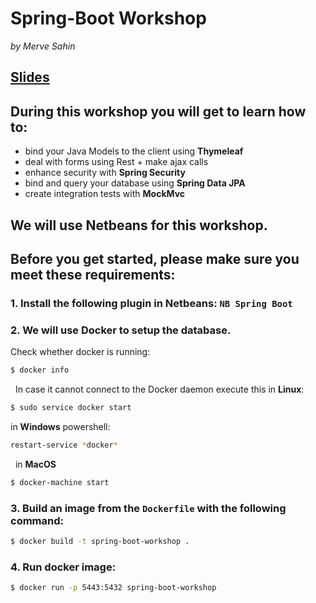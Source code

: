 # Spring-Boot Workshop
_by Merve Sahin_

## <a href="https://github.com/sebivenlo/spring-boot-workshop/blob/master/slides.pdf">Slides</a>

## During this workshop you will get to learn how to:
- bind your Java Models to the client using **Thymeleaf**
- deal with forms using Rest + make ajax calls
- enhance security with **Spring Security**
- bind and query your database using **Spring Data JPA**
- create integration tests with **MockMvc**

## We will use Netbeans for this workshop.
## Before you get started, please make sure you meet these requirements:

### 1. Install the following plugin in Netbeans: `NB Spring Boot`
### 2. We will use Docker to setup the database.  
   Check whether docker is running:  
```bash
$ docker info
```
   In case it cannot connect to the Docker daemon execute this in **Linux**:   
```bash
$ sudo service docker start
```   
   in **Windows** powershell:    
```bash
restart-service *docker*
```   
   in **MacOS**
```bash
$ docker-machine start
```  
### 3. Build an image from the `Dockerfile` with the following command:    
```bash
$ docker build -t spring-boot-workshop .
```   
### 4. Run docker image:    
```bash
$ docker run -p 5443:5432 spring-boot-workshop
```


